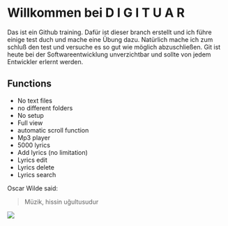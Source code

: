# Willkommen bei D I G I T U A R

Das ist ein Github training. Dafür ist dieser branch erstellt und ich führe einige test duch und mache eine Übung dazu. 
Natürlich mache ich zum schluß den test und versuche es so gut wie möglich abzuschließen. Git ist heute bei der Softwareentwicklung unverzichtbar und sollte
von jedem Entwickler erlernt werden. 

## Functions
* No text files
* no different folders
* No setup
* Full view
* automatic scroll function
* Mp3 player
* 5000 lyrics
* Add lyrics (no limitation)
* Lyrics edit
* Lyrics delete
* Lyrics search


Oscar Wilde said:
> Müzik, hissin uğultusudur

<img src="https://scontent-frx5-1.xx.fbcdn.net/v/t1.0-9/15181270_554540911420063_3683528695062790091_n.jpg?_nc_cat=100&_nc_sid=dd9801&_nc_ohc=vnyVX3JruCEAX8oMYaT&_nc_ht=scontent-frx5-1.xx&oh=9741f182da8ee06cb96c3acf4ab44ffd&oe=5F132866"/>
